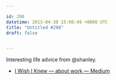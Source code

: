 ```yaml
---

id: 298
datetime: 2013-04-30 15:00:49 +0000 UTC
title: "Untitled #298"
draft: false


---
```


Interesting life advice from @shanley.  

 
 * [I Wish I Knew — about work — Medium](https://medium.com/about-work/83f631458f64)


